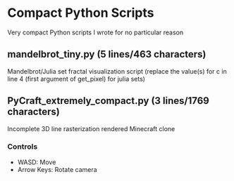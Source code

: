 # Compact Python Scripts
Very compact Python scripts I wrote for no particular reason

## mandelbrot_tiny.py (5 lines/463 characters)
Mandelbrot/Julia set fractal visualization script (replace the value(s) for c in line 4 (first argument of get_pixel) for julia sets)

## PyCraft_extremely_compact.py (3 lines/1769 characters)
Incomplete 3D line rasterization rendered Minecraft clone
### Controls
- WASD: Move
- Arrow Keys: Rotate camera
